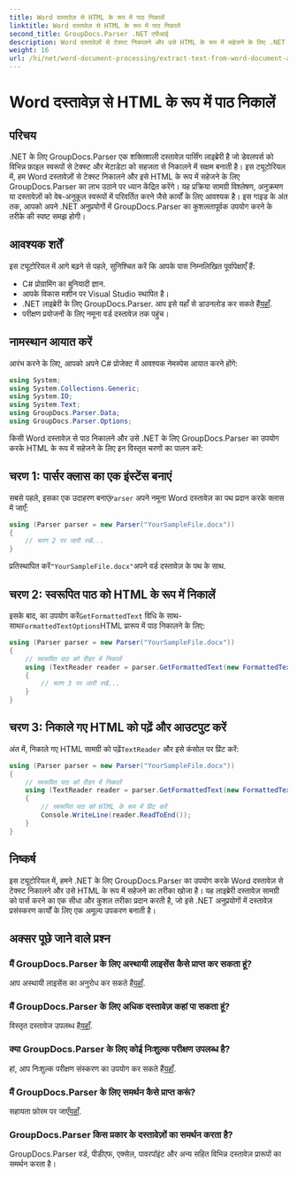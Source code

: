```yaml
---
title: Word दस्तावेज़ से HTML के रूप में पाठ निकालें
linktitle: Word दस्तावेज़ से HTML के रूप में पाठ निकालें
second_title: GroupDocs.Parser .NET एपीआई
description: Word दस्तावेज़ों से टेक्स्ट निकालने और उसे HTML के रूप में सहेजने के लिए .NET के लिए GroupDocs.Parser का उपयोग करना सीखें। कोड उदाहरणों के साथ चरण-दर-चरण ट्यूटोरियल।
weight: 16
url: /hi/net/word-document-processing/extract-text-from-word-document-as-html/
---
```


# Word दस्तावेज़ से HTML के रूप में पाठ निकालें

## परिचय
.NET के लिए GroupDocs.Parser एक शक्तिशाली दस्तावेज़ पार्सिंग लाइब्रेरी है जो डेवलपर्स को विभिन्न फ़ाइल स्वरूपों से टेक्स्ट और मेटाडेटा को सहजता से निकालने में सक्षम बनाती है। इस ट्यूटोरियल में, हम Word दस्तावेज़ों से टेक्स्ट निकालने और इसे HTML के रूप में सहेजने के लिए GroupDocs.Parser का लाभ उठाने पर ध्यान केंद्रित करेंगे। यह प्रक्रिया सामग्री विश्लेषण, अनुक्रमण या दस्तावेज़ों को वेब-अनुकूल स्वरूपों में परिवर्तित करने जैसे कार्यों के लिए आवश्यक है। इस गाइड के अंत तक, आपको अपने .NET अनुप्रयोगों में GroupDocs.Parser का कुशलतापूर्वक उपयोग करने के तरीके की स्पष्ट समझ होगी।
## आवश्यक शर्तें
इस ट्यूटोरियल में आगे बढ़ने से पहले, सुनिश्चित करें कि आपके पास निम्नलिखित पूर्वापेक्षाएँ हैं:
- C# प्रोग्रामिंग का बुनियादी ज्ञान.
- आपके विकास मशीन पर Visual Studio स्थापित है।
-  .NET लाइब्रेरी के लिए GroupDocs.Parser. आप इसे यहाँ से डाउनलोड कर सकते हैं[यहाँ](https://releases.groupdocs.com/parser/net/).
- परीक्षण प्रयोजनों के लिए नमूना वर्ड दस्तावेज़ तक पहुंच।
## नामस्थान आयात करें
आरंभ करने के लिए, आपको अपने C# प्रोजेक्ट में आवश्यक नेमस्पेस आयात करने होंगे:
```csharp
using System;
using System.Collections.Generic;
using System.IO;
using System.Text;
using GroupDocs.Parser.Data;
using GroupDocs.Parser.Options;
```
किसी Word दस्तावेज़ से पाठ निकालने और उसे .NET के लिए GroupDocs.Parser का उपयोग करके HTML के रूप में सहेजने के लिए इन विस्तृत चरणों का पालन करें:
## चरण 1: पार्सर क्लास का एक इंस्टेंस बनाएं
 सबसे पहले, इसका एक उदाहरण बनाएं`Parser` अपने नमूना Word दस्तावेज़ का पथ प्रदान करके क्लास में जाएँ:
```csharp
using (Parser parser = new Parser("YourSampleFile.docx"))
{
    // चरण 2 पर जारी रखें...
}
```
 प्रतिस्थापित करें`"YourSampleFile.docx"`अपने वर्ड दस्तावेज़ के पथ के साथ.
## चरण 2: स्वरूपित पाठ को HTML के रूप में निकालें
 इसके बाद, का उपयोग करें`GetFormattedText` विधि के साथ-साथ`FormattedTextOptions`HTML प्रारूप में पाठ निकालने के लिए:
```csharp
using (Parser parser = new Parser("YourSampleFile.docx"))
{
    // स्वरूपित पाठ को रीडर में निकालें
    using (TextReader reader = parser.GetFormattedText(new FormattedTextOptions(FormattedTextMode.Html)))
    {
        // चरण 3 पर जारी रखें...
    }
}
```
## चरण 3: निकाले गए HTML को पढ़ें और आउटपुट करें
 अंत में, निकाले गए HTML सामग्री को पढ़ें`TextReader` और इसे कंसोल पर प्रिंट करें:
```csharp
using (Parser parser = new Parser("YourSampleFile.docx"))
{
    // स्वरूपित पाठ को रीडर में निकालें
    using (TextReader reader = parser.GetFormattedText(new FormattedTextOptions(FormattedTextMode.Html)))
    {
        // स्वरूपित पाठ को HTML के रूप में प्रिंट करें
        Console.WriteLine(reader.ReadToEnd());
    }
}
```
## निष्कर्ष
इस ट्यूटोरियल में, हमने .NET के लिए GroupDocs.Parser का उपयोग करके Word दस्तावेज़ से टेक्स्ट निकालने और उसे HTML के रूप में सहेजने का तरीका खोजा है। यह लाइब्रेरी दस्तावेज़ सामग्री को पार्स करने का एक सीधा और कुशल तरीका प्रदान करती है, जो इसे .NET अनुप्रयोगों में दस्तावेज़ प्रसंस्करण कार्यों के लिए एक अमूल्य उपकरण बनाती है।

## अक्सर पूछे जाने वाले प्रश्न
### मैं GroupDocs.Parser के लिए अस्थायी लाइसेंस कैसे प्राप्त कर सकता हूं?
 आप अस्थायी लाइसेंस का अनुरोध कर सकते हैं[यहाँ](https://purchase.groupdocs.com/temporary-license/).
### मैं GroupDocs.Parser के लिए अधिक दस्तावेज़ कहां पा सकता हूं?
 विस्तृत दस्तावेज उपलब्ध है[यहाँ](https://tutorials.groupdocs.com/parser/net/).
### क्या GroupDocs.Parser के लिए कोई निःशुल्क परीक्षण उपलब्ध है?
 हां, आप निःशुल्क परीक्षण संस्करण का उपयोग कर सकते हैं[यहाँ](https://releases.groupdocs.com/).
### मैं GroupDocs.Parser के लिए समर्थन कैसे प्राप्त करूं?
 सहायता फ़ोरम पर जाएँ[यहाँ](https://forum.groupdocs.com/c/parser/17).
### GroupDocs.Parser किस प्रकार के दस्तावेज़ों का समर्थन करता है?
GroupDocs.Parser वर्ड, पीडीएफ, एक्सेल, पावरपॉइंट और अन्य सहित विभिन्न दस्तावेज़ प्रारूपों का समर्थन करता है।